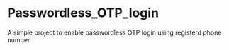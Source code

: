 # Passwordless_OTP_login
A simple project to enable passwordless OTP login using registerd phone number
